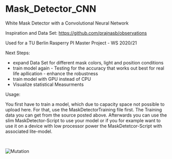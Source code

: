 # Mask_Detector_CNN
White Mask Detector with a Convolutional Neural Network 

Inspiration and Data Set: https://github.com/prajnasb/observations

Used for a TU Berlin Rasperry PI Master Project - WS 2020/21

Next Steps:
- expand Data Set for different mask colors, light and position conditions 
- train model again - Testing for the accuracy that works out best for real life apllication - enhance the robustness
- train model with GPU instead of CPU
- Visualize statistical Measurments 


Usage:

You first have to train a model, which due to capacity space not possible to upload here. For that, use the MaskDetectorTraining file first. The Training data you can get from the source posted above. 
Afterwards you can use the slim MaskDetector-Script to use your model or if you for example want to use it on a device with low processor power the MaskDetetcor-Script with associated lite-model. 

&ensp;

![Mutation](https://user-images.githubusercontent.com/79472608/110202702-bc8e2f00-7e6a-11eb-84ec-f092296670e0.png)
